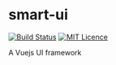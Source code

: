 # smart-ui

[![Build Status](https://travis-ci.com/secrets-pro/smart-ui.svg?branch=master)](https://travis-ci.com/secrets-pro/smart-ui)
[![MIT Licence](https://badges.frapsoft.com/os/mit/mit.svg?v=103)](https://opensource.org/licenses/mit-license.php)

A Vuejs UI framework
